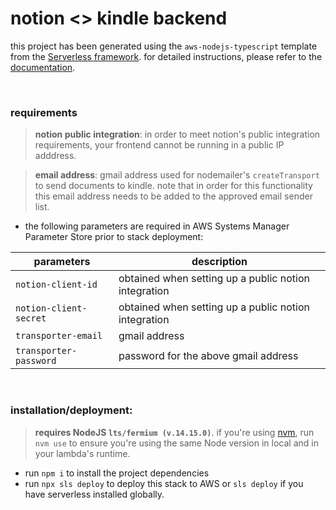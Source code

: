 # notion <> kindle backend

this project has been generated using the `aws-nodejs-typescript` template from the [Serverless framework](https://www.serverless.com/). for detailed instructions, please refer to the [documentation](https://www.serverless.com/framework/docs/providers/aws/).

<br/>

### requirements

> **notion public integration**: in order to meet notion's public integration requirements, your frontend cannot be running in a public IP adddress.

> **email address**: gmail address used for nodemailer's `createTransport` to send documents to kindle. note that in order for this functionality this email address needs to be added to the approved email sender list.

- the following parameters are required in AWS Systems Manager Parameter Store prior to stack deployment:

| parameters             | description                                          |
| ---------------------- | ---------------------------------------------------- |
| `notion-client-id`     | obtained when setting up a public notion integration |
| `notion-client-secret` | obtained when setting up a public notion integration |
| `transporter-email`    | gmail address                                        |
| `transporter-password` | password for the above gmail address                 |

<br/>

### installation/deployment:

> **requires NodeJS `lts/fermium (v.14.15.0)`**. if you're using [nvm](https://github.com/nvm-sh/nvm), run `nvm use` to ensure you're using the same Node version in local and in your lambda's runtime.

- run `npm i` to install the project dependencies
- run `npx sls deploy` to deploy this stack to AWS or `sls deploy` if you have serverless installed globally.
